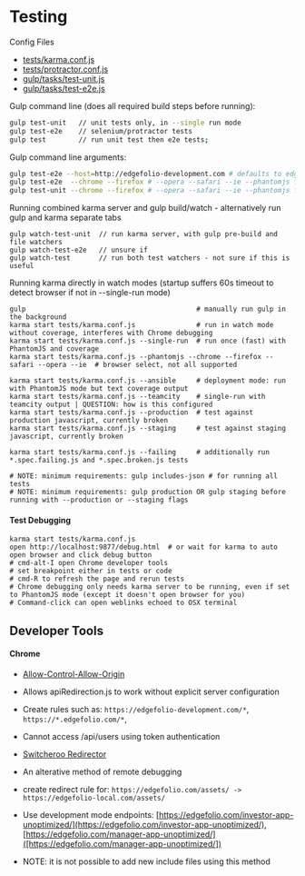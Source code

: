 # Testing

Config Files
- [tests/karma.conf.js](tests/karma.conf.js)
- [tests/protractor.conf.js](tests/protractor.conf.js)
- [gulp/tasks/test-unit.js](gulp/tasks/test-unit.js)
- [gulp/tasks/test-e2e.js](gulp/tasks/test-e2e.js)

Gulp command line (does all required build steps before running):
```bash
gulp test-unit   // unit tests only, in --single run mode
gulp test-e2e    // selenium/protractor tests
gulp test        // run unit test then e2e tests;
```

Gulp command line arguments:
```bash
gulp test-e2e --host=http://edgefolio-development.com # defaults to edgefolio-local.com
gulp test-e2e  --chrome --firefox # --opera --safari --ie --phantomjs flags are broken
gulp test-unit --chrome --firefox # --opera --safari --ie --phantomjs flags are broken
```

Running combined karma server and gulp build/watch - alternatively run gulp and karma separate tabs
```
gulp watch-test-unit  // run karma server, with gulp pre-build and file watchers
gulp watch-test-e2e   // unsure if
gulp watch-test       // run both test watchers - not sure if this is useful
```

Running karma directly in watch modes (startup suffers 60s timeout to detect browser if not in --single-run mode)
```
gulp                                          # manually run gulp in the background
karma start tests/karma.conf.js               # run in watch mode without coverage, interferes with Chrome debugging
karma start tests/karma.conf.js --single-run  # run once (fast) with PhantomJS and coverage
karma start tests/karma.conf.js --phantomjs --chrome --firefox --safari --opera --ie  # browser select, not all supported

karma start tests/karma.conf.js --ansible     # deployment mode: run with PhantomJS mode but text coverage output
karma start tests/karma.conf.js --teamcity    # single-run with teamcity output | QUESTION: how is this configured
karma start tests/karma.conf.js --production  # test against production javascript, currently broken
karma start tests/karma.conf.js --staging     # test against staging javascript, currently broken

karma start tests/karma.conf.js --failing     # additionally run *.spec.failing.js and *.spec.broken.js tests

# NOTE: minimum requirements: gulp includes-json # for running all tests
# NOTE: minimum requirements: gulp production OR gulp staging before running with --production or --staging flags
```



#### Test Debugging
```
karma start tests/karma.conf.js
open http://localhost:9877/debug.html  # or wait for karma to auto open browser and click debug button
# cmd-alt-I open Chrome developer tools
# set breakpoint either in tests or code
# cmd-R to refresh the page and rerun tests
# Chrome debugging only needs karma server to be running, even if set to PhantomJS mode (except it doesn't open browser for you)
# Command-click can open weblinks echoed to OSX terminal
```


## Developer Tools

#### Chrome
- [Allow-Control-Allow-Origin](https://chrome.google.com/webstore/detail/allow-control-allow-origi/nlfbmbojpeacfghkpbjhddihlkkiljbi)
 - Allows apiRedirection.js to work without explicit server configuration
 - Create rules such as: ```https://edgefolio-development.com/*```, ```https://*.edgefolio.com/*```,
 - Cannot access /api/users using token authentication

- [Switcheroo Redirector](https://chrome.google.com/webstore/detail/switcheroo-redirector/cnmciclhnghalnpfhhleggldniplelbg)
 - An alterative method of remote debugging
 - create redirect rule for: ```https://edgefolio.com/assets/ -> https://edgefolio-local.com/assets/```
 - Use development mode endpoints: [https://edgefolio.com/investor-app-unoptimized/](https://edgefolio.com/investor-app-unoptimized/), [https://edgefolio.com/manager-app-unoptimized/]([https://edgefolio.com/manager-app-unoptimized/])
 - NOTE: it is not possible to add new include files using this method
